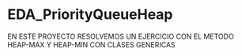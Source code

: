 # EDA_PriorityQueueHeap
EN ESTE PROYECTO RESOLVEMOS UN EJERCICIO CON EL METODO HEAP-MAX Y HEAP-MIN CON CLASES GENERICAS
